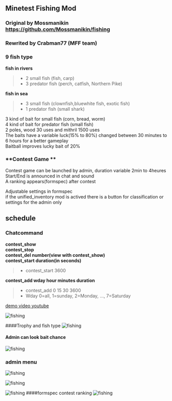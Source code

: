 
## Minetest Fishing Mod    

### Original by Mossmanikin https://github.com/Mossmanikin/fishing  
### Rewrited by Crabman77 (MFF team)

### **9 fish type**  
**fish in rivers**  
> - 2 small fish (fish, carp)  
> - 3 predator fish (perch, catfish, Northern Pike)  

**fish in sea**  
> - 3 small fish (clownfish,bluewhite fish, exotic fish)  
> - 1 predator fish (small shark)  


3 kind of bait for small fish (corn, bread, worm)  
4 kind of bait for predator fish (small fish)  
2 poles, wood 30 uses and mithril 1500 uses  
The baits have a variable luck(15% to 80%) changed between 30 minutes to 6 hours for a better gameplay  
Baitball improves lucky bait of 20%  

### **Contest Game **  
Contest game can be launched by admin, duration variable 2min to 4heures  
Start/End is announced in chat and sound  
A ranking appears(formspec) after contest  

Adjustable settings in formspec  
if the unified_inventory mod is actived there is a button for classification or settings for the admin only  


## **schedule**   
### **Chatcommand**  
**contest_show**  
**contest_stop**  
**contest_del number(view with contest_show)**  
**contest_start duration(in seconds)**  
> -  contest_start 3600  

**contest_add wday hour minutes duration**  
> - contest_add 0 15 30 3600  
> - Wday 0=all, 1=sunday, 2=Monday, ..., 7=Saturday  

[demo video youtube](https://youtu.be/8rt8g3F2Gmk)  


![fishing]( http://nsm08.casimages.com/img/2015/07/01/1507010157379539613411965.png)

####Trophy and fish type
![fishing]( http://nsm08.casimages.com/img/2015/09/26//1509260649029539613611795.jpg)
####  Admin can look bait chance
![fishing]( http://nsm08.casimages.com/img/2015/09/26//1509260648599539613611793.jpg)
### admin menu 
![fishing]( http://nsm08.casimages.com/img/2015/09/26//1509260649019539613611794.jpg)

![fishing]( http://nsm08.casimages.com/img/2015/07/01//1507010157389539613411968.png)

![fishing]( http://nsm08.casimages.com/img/2015/07/01//1507010157379539613411966.png)
####formspec  contest ranking
![fishing]( http://nsm08.casimages.com/img/2015/09/26//1509260648579539613611792.jpg)
